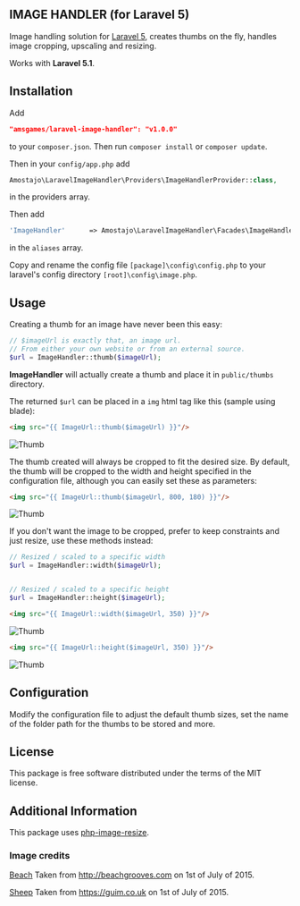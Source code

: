 IMAGE HANDLER (for Laravel 5)
--------------------------------

Image handling solution for [Laravel 5](http://laravel.com/), creates thumbs on the fly, handles image cropping, upscaling and resizing.

Works with **Laravel 5.1**.

## Installation

Add

```json
"amsgames/laravel-image-handler": "v1.0.0"
```

to your `composer.json`. Then run `composer install` or `composer update`.

Then in your `config/app.php` add

```php
Amostajo\LaravelImageHandler\Providers\ImageHandlerProvider::class,
```

in the providers array.

Then add

```php
'ImageHandler'      => Amostajo\LaravelImageHandler\Facades\ImageHandler::class,
```
    
in the `aliases` array.

Copy and rename the config file `[package]\config\config.php` to your laravel's config directory `[root]\config\image.php`.

## Usage

Creating a thumb for an image have never been this easy:

```php
// $imageUrl is exactly that, an image url.
// From either your own website or from an external source.
$url = ImageHandler::thumb($imageUrl);
```

**ImageHandler** will actually create a thumb and place it in `public/thumbs` directory.

The returned `$url` can be placed in a `img` html tag like this (sample using blade):

```html
<img src="{{ ImageUrl::thumb($imageUrl) }}"/>
```

![Thumb](http://s14.postimg.org/6j0rz20ql/beach_100x100.jpg)

The thumb created will always be cropped to fit the desired size. By default, the thumb will be cropped to the width and height specified in the configuration file, although you can easily set these as parameters:

```html
<img src="{{ ImageUrl::thumb($imageUrl, 800, 180) }}"/>
```

![Thumb](http://s22.postimg.org/wvcf9ny81/beach_800x180.jpg)

If you don't want the image to be cropped, prefer to keep constraints and just resize, use these methods instead:

```php
// Resized / scaled to a specific width
$url = ImageHandler::width($imageUrl);


// Resized / scaled to a specific height
$url = ImageHandler::height($imageUrl);
```

```html
<img src="{{ ImageUrl::width($imageUrl, 350) }}"/>
```

![Thumb](http://s9.postimg.org/z3nppwyz3/sheep_350x.jpg)

```html
<img src="{{ ImageUrl::height($imageUrl, 350) }}"/>
```

![Thumb](http://s30.postimg.org/mi9f00ekh/sheep_x350.jpg)

## Configuration

Modify the configuration file to adjust the default thumb sizes, set the name of the folder path for the thumbs to be stored and more.

## License

This package is free software distributed under the terms of the MIT license.

## Additional Information

This package uses [php-image-resize](https://github.com/eventviva/php-image-resize).

### Image credits
 
[Beach](http://beachgrooves.com/wp-content/uploads/2014/07/beach.jpg)
Taken from http://beachgrooves.com on 1st of July of 2015.

[Sheep](http://static.guim.co.uk/sys-images/Guardian/Pix/pictures/2014/4/11/1397210130748/Spring-Lamb.-Image-shot-2-011.jpg)
Taken from https://guim.co.uk on 1st of July of 2015.